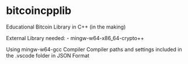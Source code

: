 # bitcoincpplib

Educational Bitcoin Library in C++ (in the making)

External Library needed: 
            - mingw-w64-x86_64-crypto++

Using mingw-w64-gcc Compiler 
Compiler paths and settings included in the .vscode folder in JSON Format





